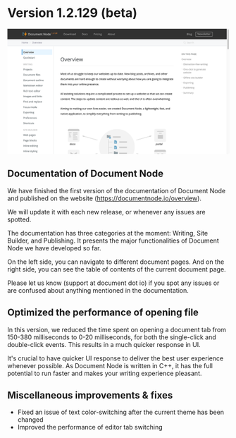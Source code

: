# Version 1.2.129 (beta)

![screen-docs-overview](screen-docs-overview.png)

## Documentation of Document Node

We have finished the first version of the documentation of Document Node and published on the website (https://documentnode.io/overview).

We will update it with each new release, or whenever any issues are spotted.

The documentation has three categories at the moment: Writing, Site Builder, and Publishing. It presents the major functionalities of Document Node we have developed so far.

On the left side, you can navigate to different document pages. And on the right side, you can see the table of contents of the current document page.

Please let us know (support at document dot io) if you spot any issues or are confused about anything mentioned in the documentation.

## Optimized the performance of opening file

In this version, we reduced the time spent on opening a document tab from 150-380 milliseconds to 0-20 milliseconds, for both the single-click and double-click events. This results in a much quicker response in UI.

It's crucial to have quicker UI response to deliver the best user experience whenever possible. As Document Node is written in C++, it has the full potential to run faster and makes your writing experience pleasant.

## Miscellaneous improvements & fixes

* Fixed an issue of text color-switching after the current theme has been changed
* Improved the performance of editor tab switching
